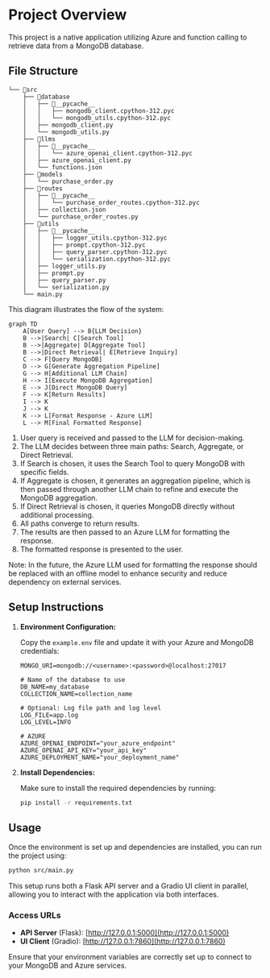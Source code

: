 # Project Overview

This project is a native application utilizing Azure and function calling to retrieve data from a MongoDB database.

## File Structure

```
└── 📁src
    ├── 📁database
    │   ├── 📁__pycache__
    │   │   ├── mongodb_client.cpython-312.pyc
    │   │   └── mongodb_utils.cpython-312.pyc
    │   ├── mongodb_client.py
    │   └── mongodb_utils.py
    ├── 📁llms
    │   ├── 📁__pycache__
    │   │   └── azure_openai_client.cpython-312.pyc
    │   ├── azure_openai_client.py
    │   └── functions.json
    ├── 📁models
    │   └── purchase_order.py
    ├── 📁routes
    │   ├── 📁__pycache__
    │   │   └── purchase_order_routes.cpython-312.pyc
    │   ├── collection.json
    │   └── purchase_order_routes.py
    ├── 📁utils
    │   ├── 📁__pycache__
    │   │   ├── logger_utils.cpython-312.pyc
    │   │   ├── prompt.cpython-312.pyc
    │   │   ├── query_parser.cpython-312.pyc
    │   │   └── serialization.cpython-312.pyc
    │   ├── logger_utils.py
    │   ├── prompt.py
    │   ├── query_parser.py
    │   └── serialization.py
    └── main.py
```

This diagram illustrates the flow of the system:
```mermaid
graph TD
    A[User Query] --> B{LLM Decision}
    B -->|Search| C[Search Tool]
    B -->|Aggregate| D[Aggregate Tool]
    B -->|Direct Retrieval| E[Retrieve Inquiry]
    C --> F[Query MongoDB]
    D --> G[Generate Aggregation Pipeline]
    G --> H[Additional LLM Chain]
    H --> I[Execute MongoDB Aggregation]
    E --> J[Direct MongoDB Query]
    F --> K[Return Results]
    I --> K
    J --> K
    K --> L[Format Response - Azure LLM]
    L --> M[Final Formatted Response]
```
1. User query is received and passed to the LLM for decision-making.
2. The LLM decides between three main paths: Search, Aggregate, or Direct Retrieval.
3. If Search is chosen, it uses the Search Tool to query MongoDB with specific fields.
4. If Aggregate is chosen, it generates an aggregation pipeline, which is then passed through another LLM chain to refine and execute the MongoDB aggregation.
5. If Direct Retrieval is chosen, it queries MongoDB directly without additional processing.
6. All paths converge to return results.
7. The results are then passed to an Azure LLM for formatting the response.
8. The formatted response is presented to the user.

Note: In the future, the Azure LLM used for formatting the response should be replaced with an offline model to enhance security and reduce dependency on external services.

## Setup Instructions

1. **Environment Configuration:**

   Copy the `example.env` file and update it with your Azure and MongoDB credentials:

   ```plaintext
   MONGO_URI=mongodb://<username>:<password>@localhost:27017

   # Name of the database to use
   DB_NAME=my_database
   COLLECTION_NAME=collection_name

   # Optional: Log file path and log level
   LOG_FILE=app.log
   LOG_LEVEL=INFO

   # AZURE
   AZURE_OPENAI_ENDPOINT="your_azure_endpoint"
   AZURE_OPENAI_API_KEY="your_api_key"
   AZURE_DEPLOYMENT_NAME="your_deployment_name"
   ```

2. **Install Dependencies:**

   Make sure to install the required dependencies by running:

   ```bash
   pip install -r requirements.txt
   ```

## Usage

Once the environment is set up and dependencies are installed, you can run the project using:

```bash
python src/main.py
```

This setup runs both a Flask API server and a Gradio UI client in parallel, allowing you to interact with the application via both interfaces.

### Access URLs

- **API Server** (Flask): [http://127.0.0.1:5000](http://127.0.0.1:5000)
- **UI Client** (Gradio): [http://127.0.0.1:7860](http://127.0.0.1:7860)


Ensure that your environment variables are correctly set up to connect to your MongoDB and Azure services.
